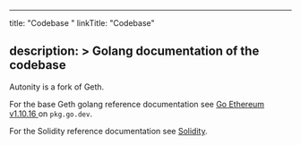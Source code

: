 
---
title: "Codebase "
linkTitle: "Codebase"

description: >
  Golang documentation of the codebase 
---


Autonity is a fork of Geth.

For the base Geth golang reference documentation see [Go Ethereum v1.10.16 <i class='fas fa-external-link-alt'></i>](https://pkg.go.dev/github.com/ethereum/go-ethereum@v1.10.16) on `pkg.go.dev`.

For the Solidity reference documentation see [Solidity<i class='fas fa-external-link-alt'></i>](https://docs.soliditylang.org/en/latest/).